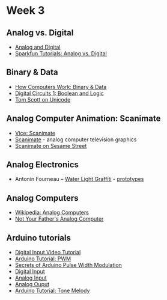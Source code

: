 # Week 3

## Analog vs. Digital

* [Analog and Digital](https://www.youtube.com/watch?v=WxJKXGugfh8)
* [Sparkfun Tutorials: Analog vs. Digital](https://learn.sparkfun.com/tutorials/analog-vs-digital)


## Binary & Data
* [How Computers Work: Binary & Data](https://www.youtube.com/watch?v=USCBCmwMCDA)
* [Digital Circuits 1: Boolean and Logic](https://learn.adafruit.com/binary-boolean-and-logic)
* [Tom Scott on Unicode](https://www.youtube.com/watch?v=MijmeoH9LT4)

## Analog Computer Animation: Scanimate
* [Vice: Scanimate](https://www.youtube.com/watch?v=0wxc3mKqKTk)
* [Scanimate](https://www.youtube.com/watch?v=Q-_sNFZ4Cao) - analog computer television graphics
* [Scanimate on Sesame Street](https://www.youtube.com/watch?v=-9fn2tBnh9I)


## Analog Electronics
* Antonin Fourneau – [Water Light Graffiti](https://vimeo.com/80781439) - [prototypes](https://www.youtube.com/watch?v=Ch-gYF1v3ls)


## Analog Computers
* [Wikipedia: Analog Computers](https://en.wikipedia.org/wiki/Analog_computer) 
* [Not Your Father's Analog Computer](https://spectrum.ieee.org/computing/hardware/not-your-fathers-analog-computer)


## Arduino tutorials

* [Digital Input Video Tutorial](https://vimeo.com/album/2801639/video/86548673)
* [Arduino Tutorial: PWM](https://www.arduino.cc/en/Tutorial/PWM)
* [Secrets of Arduino Pulse Width Modulation](https://www.arduino.cc/en/Tutorial/SecretsOfArduinoPWM) 
* [Digital Input](https://vimeo.com/album/2801639/video/86548673)
* [Analog Input](https://vimeo.com/album/2801639/video/86551311)
* [Analog Ouput](https://vimeo.com/album/2801639/video/93554355)
* [Arduino Tutorial: Tone Melody](https://www.arduino.cc/en/Tutorial/ToneMelody?from=Tutorial.Tone)

